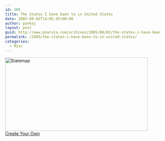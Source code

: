 ```yaml
---
id: 105
title: The States I have been to in United States
date: 2005-08-02T14:05:55+00:00
author: pankaj
layout: post
guid: http://www.pnarula.com/archives/2005/08/02/the-states-i-have-been-to-in-united-states/
permalink: /2005/the-states-i-have-been-to-in-united-states/
categories:
  - Misc
---
```

<img width="464" height="240" src="http://pnarula.com/images/bt/statemap.gif" alt="Statemap" title="Statemap" />   
<a href="http://www.world66.com/myworld66" onclick="_gaq.push(['_trackEvent', 'outbound-article', 'http://www.world66.com/myworld66', 'Create Your Own']);" >Create Your Own</a>